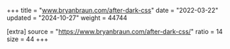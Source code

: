 +++
title = "www.bryanbraun.com/after-dark-css"
date = "2022-03-22"
updated = "2024-10-27"
weight = 44744

[extra]
source = "https://www.bryanbraun.com/after-dark-css/"
ratio = 14
size = 44
+++
